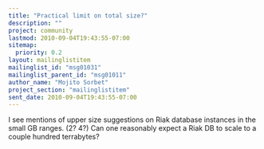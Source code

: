 ```yaml
---
title: "Practical limit on total size?"
description: ""
project: community
lastmod: 2010-09-04T19:43:55-07:00
sitemap:
  priority: 0.2
layout: mailinglistitem
mailinglist_id: "msg01031"
mailinglist_parent_id: "msg01011"
author_name: "Mojito Sorbet"
project_section: "mailinglistitem"
sent_date: 2010-09-04T19:43:55-07:00
---
```



I see mentions of upper size suggestions on Riak database instances in
the small GB ranges. (2? 4?) Can one reasonably expect a Riak DB to
scale to a couple hundred terrabytes?

